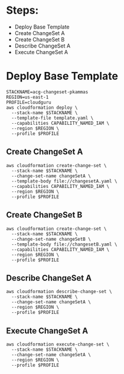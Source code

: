# Steps:
- Deploy Base Template
- Create ChangeSet A
- Create ChangeSet B
- Describe ChangeSet A
- Execute ChangeSet A

# Deploy Base Template
```shell
STACKNAME=acg-changeset-pkammas
REGION=us-east-1
PROFILE=cloudguru
aws cloudformation deploy \
  --stack-name $STACKNAME \
  --template-file template.yaml \
  --capabilities CAPABILITY_NAMED_IAM \
  --region $REGION \
  --profile $PROFILE
```

## Create ChangeSet A
```shell
aws cloudformation create-change-set \
  --stack-name $STACKNAME \
  --change-set-name changeSetA \
  --template-body file://changesetA.yaml \
  --capabilities CAPABILITY_NAMED_IAM \
  --region $REGION \
  --profile $PROFILE
```
## Create ChangeSet B
```shell
aws cloudformation create-change-set \
  --stack-name $STACKNAME \
  --change-set-name changeSetB \
  --template-body file://changesetB.yaml \
  --capabilities CAPABILITY_NAMED_IAM \
  --region $REGION \
  --profile $PROFILE
```

## Describe ChangeSet A
```shell
aws cloudformation describe-change-set \
  --stack-name $STACKNAME \
  --change-set-name changeSetA \
  --region $REGION \
  --profile $PROFILE
```

## Execute ChangeSet A
```shell
aws cloudformation execute-change-set \
  --stack-name $STACKNAME \
  --change-set-name changeSetA \
  --region $REGION \
  --profile $PROFILE
```
